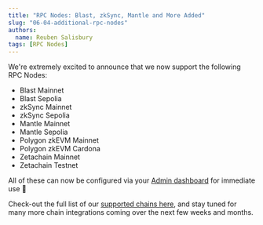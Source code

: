 ```yaml
---
title: "RPC Nodes: Blast, zkSync, Mantle and More Added"
slug: "06-04-additional-rpc-nodes"
authors:
  name: Reuben Salisbury
tags: [RPC Nodes]
---
```


We're extremely excited to announce that we now support the following RPC Nodes:

<!-- truncate -->

- Blast Mainnet
- Blast Sepolia
- zkSync Mainnet
- zkSync Sepolia
- Mantle Mainnet
- Mantle Sepolia
- Polygon zkEVM Mainnet
- Polygon zkEVM Cardona
- Zetachain Mainnet
- Zetachain Testnet

All of these can now be configured via your [Admin dashboard](https://admin.moralis.com/nodes) for immediate use 🚀

Check-out the full list of our [supported chains here](/supported-chains), and stay tuned for many more chain integrations coming over the next few weeks and months.
